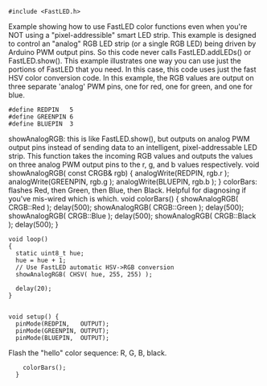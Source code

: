     #include <FastLED.h>

Example showing how to use FastLED color functions
even when you're NOT using a "pixel-addressible" smart LED strip.
This example is designed to control an "analog" RGB LED strip
(or a single RGB LED) being driven by Arduino PWM output pins.
So this code never calls FastLED.addLEDs() or FastLED.show().
This example illustrates one way you can use just the portions 
of FastLED that you need.  In this case, this code uses just the
fast HSV color conversion code.
In this example, the RGB values are output on three separate
'analog' PWM pins, one for red, one for green, and one for blue.
 
    #define REDPIN   5
    #define GREENPIN 6
    #define BLUEPIN  3

showAnalogRGB: this is like FastLED.show(), but outputs on 
analog PWM output pins instead of sending data to an intelligent,
pixel-addressable LED strip.
This function takes the incoming RGB values and outputs the values
on three analog PWM output pins to the r, g, and b values respectively.
    void showAnalogRGB( const CRGB& rgb)
    {
      analogWrite(REDPIN,   rgb.r );
      analogWrite(GREENPIN, rgb.g );
      analogWrite(BLUEPIN,  rgb.b );
    }
colorBars: flashes Red, then Green, then Blue, then Black.
Helpful for diagnosing if you've mis-wired which is which.
    void colorBars()
    {
      showAnalogRGB( CRGB::Red );   delay(500);
      showAnalogRGB( CRGB::Green ); delay(500);
      showAnalogRGB( CRGB::Blue );  delay(500);
      showAnalogRGB( CRGB::Black ); delay(500);
    }

    void loop() 
    {
      static uint8_t hue;
      hue = hue + 1;
      // Use FastLED automatic HSV->RGB conversion
      showAnalogRGB( CHSV( hue, 255, 255) );

      delay(20);
    }


    void setup() {
      pinMode(REDPIN,   OUTPUT);
      pinMode(GREENPIN, OUTPUT);
      pinMode(BLUEPIN,  OUTPUT);

Flash the "hello" color sequence: R, G, B, black.

        colorBars();
      }
